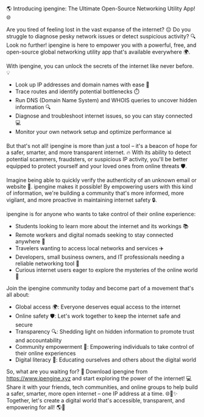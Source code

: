 🌎 Introducing ipengine: The Ultimate Open-Source Networking Utility App! 🌐

Are you tired of feeling lost in the vast expanse of the internet? 😔 Do you struggle to diagnose pesky network issues or detect suspicious activity? 🔍 Look no further! ipengine is here to empower you with a powerful, free, and open-source global networking utility app that's available everywhere 🌍.

With ipengine, you can unlock the secrets of the internet like never before. 💡

* Look up IP addresses and domain names with ease 🔎
* Trace routes and identify potential bottlenecks ⏱️
* Run DNS (Domain Name System) and WHOIS queries to uncover hidden information 🔍
* Diagnose and troubleshoot internet issues, so you can stay connected 💻
* Monitor your own network setup and optimize performance 📊

But that's not all! ipengine is more than just a tool – it's a beacon of hope for a safer, smarter, and more transparent internet. 🔥 With its ability to detect potential scammers, fraudsters, or suspicious IP activity, you'll be better equipped to protect yourself and your loved ones from online threats 🛡️.

Imagine being able to quickly verify the authenticity of an unknown email or website 💬. ipengine makes it possible! By empowering users with this kind of information, we're building a community that's more informed, more vigilant, and more proactive in maintaining internet safety 🔒.

ipengine is for anyone who wants to take control of their online experience:

* Students looking to learn more about the internet and its workings 📚
* Remote workers and digital nomads seeking to stay connected anywhere 💼
* Travelers wanting to access local networks and services ✈️
* Developers, small business owners, and IT professionals needing a reliable networking tool 🎯
* Curious internet users eager to explore the mysteries of the online world 🔮

Join the ipengine community today and become part of a movement that's all about:

* Global access 🌍: Everyone deserves equal access to the internet
* Online safety 🛡️: Let's work together to keep the internet safe and secure
* Transparency 🔍: Shedding light on hidden information to promote trust and accountability
* Community empowerment 👥: Empowering individuals to take control of their online experiences
* Digital literacy 📡: Educating ourselves and others about the digital world

So, what are you waiting for? 🤔 Download ipengine from https://www.ipengine.xyz and start exploring the power of the internet! 💻 Share it with your friends, tech communities, and online groups to help build a safer, smarter, more open internet – one IP address at a time. 🌐🚀✨ Together, let's create a digital world that's accessible, transparent, and empowering for all! 🌎💪